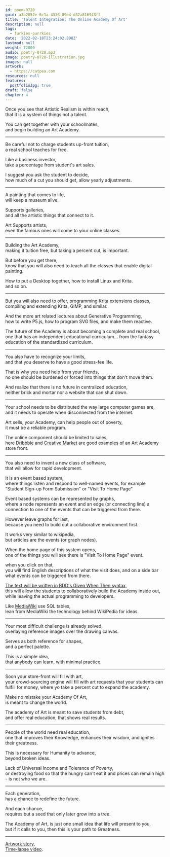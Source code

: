 ```yaml
---
id: poem-0720
guid: a3b2052e-6c1a-4336-89e4-d32a816943ff
title: 'Talent Integration: The Online Academy Of Art'
description: null
tags:
  - furkies-purrkies
date: '2022-02-18T23:24:02.898Z'
lastmod: null
weight: 72000
audio: poetry-0720.mp3
image: poetry-0720-illustration.jpg
images: null
artwork:
  - https://catpea.com
resources: null
features:
  portfolioJpg: true
draft: false
chapter: 4
---
```


Once you see that Artistic Realism is within reach,\
that it is a system of things not a talent.

You can get together with your schoolmates,\
and begin building an Art Academy.

---

Be careful not to charge students up-front tuition,\
a real school teaches for free.

Like a business investor,\
take a percentage from student's art sales.

I suggest you ask the student to decide,\
how much of a cut you should get, allow yearly adjustments.

---

A painting that comes to life,\
will keep a museum alive.

Supports galleries,\
and all the artistic things that connect to it.

Art Supports artists,\
even the famous ones will come to your online classes.

---

Building the Art Academy,\
making it tuition free, but taking a percent cut, is important.

But before you get there,\
know that you will also need to teach all the classes that enable digital painting.

How to put a Desktop together, how to install Linux and Krita.\
and so on.

---

But you will also need to offer, programming Krita extensions classes,\
compiling and extending Krita, GIMP, and similar.

And the more art related lectures about Generative Programming,\
how to write P5.js, how to program SVG files, and make them reactive.

The future of the Academy is about becoming a complete and real school,\
one that has an independent educational curriculum... from the fantasy education of the standardized curriculum.

---

You also have to recognize your limits,\
and that you deserve to have a good stress-fee life.

That is why you need help from your friends,\
no one should be burdened or forced into things that don't move them.

And realize that there is no future in centralized education,\
neither brick and mortar nor a website that can shut down.

---

Your school needs to be distributed the way large computer games are,\
and it needs to operate when disconnected from the internet.

Art sells, your Academy, can help people out of poverty,\
it must be a reliable program.

The online component should be limited to sales,\
here [Dribbble](https://dribbble.com/) and [Creative Market](https://creativemarket.com/) are good examples of an Art Academy store front.

---

You also need to invent a new class of software,\
that will allow for rapid development.

It is an event based system,\
where things listen and respond to well-named events, for example "Student Sign-up Form Submission" or "Visit To Home Page"

Event based systems can be represented by graphs,\
where a node represents an event and an edge (or connecting line) a connection to one of the events that can be triggered from there.

However leave graphs for last,\
because you need to build out a collaborative environment first.

It works very similar to wikipedia,\
but articles are the events (or graph nodes).

When the home page of this system opens,\
one of the things you will see there is "Visit To Home Page" event.

when you click on that,\
you will find English descriptions of what the visit does, and on a side bar what events can be triggered from there.

[The text will be written in BDD's Given When Then syntax](https://www.youtube.com/watch?v=VS6EEUVZGLE),\
this will allow the students to collaboratively build the Academy inside out, while leaving the actual programming to developers.

Like [MediaWiki](https://www.mediawiki.org) use SQL tables,\
lean from MediaWiki the technology behind WikiPedia for ideas.

---

Your most difficult challenge is already solved,\
overlaying reference images over the drawing canvas.

Serves as both reference for shapes,\
and a perfect palette.

This is a simple idea,\
that anybody can learn, with minimal practice.

---

Soon your store-front will fill with art,\
your crowd-sourcing engine will fill with art requests that your students can fulfill for money, where yo take a percent cut to expand the academy.

Make no mistake your Academy Of Art,\
is meant to change the world.

The academy of Art is meant to save students from debt,\
and offer real education, that shows real results.

---

People of the world need real education,\
one that improves their Knowledge, enhances their wisdom, and ignites their greatness.

This is necessary for Humanity to advance,\
beyond broken ideas.

Lack of Universal Income and Tolerance of Poverty,\
or destroying food so that the hungry can't eat it and prices can remain high - is not who we are.

---

Each generation,\
has a chance to redefine the future.

And each chance,\
requires but a seed that only later grow into a tree.

The Academy of Art, is just one small idea that life will present to you,\
but if it calls to you, then this is your path to Greatness.

---

[Artwork story](https://www.reddit.com/r/redditgetsdrawn/comments/sskjka/me_with_my_dog/hxjav22/?utm_source=reddit\&utm_medium=web2x\&context=3),\
[Time-lapse video](https://youtu.be/ov9m1iTJgSk).
